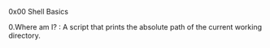 0x00 Shell Basics

0.Where am I? : A script that prints the absolute path of the current working directory.
